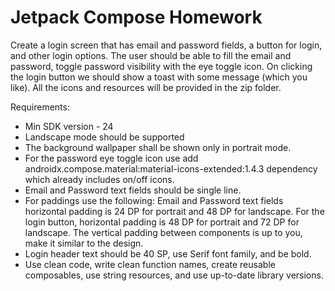 # Jetpack Compose Homework

Create a login screen that has email and password fields, a button for login, and other login options.
The user should be able to fill the email and password, toggle password visibility with the eye toggle icon. On clicking
the login button we should show a toast with some message (which you like).
All the icons and resources will be provided in the zip folder.

Requirements:

- Min SDK version - 24
- Landscape mode should be supported
- The background wallpaper shall be shown only in portrait mode.
- For the password eye toggle icon use add androidx.compose.material:material-icons-extended:1.4.3 dependency which
  already includes on/off icons.
- Email and Password text fields should be single line.
- For paddings use the following: Email and Password text fields horizontal padding is 24 DP for portrait and 48 DP for
  landscape. For the login button, horizontal padding is 48 DP for portrait and 72 DP for landscape. The vertical
  padding between components is up to you, make it similar to the design.
- Login header text should be 40 SP, use Serif font family, and be bold.
- Use clean code, write clean function names, create reusable composables, use string resources, and use up-to-date
  library versions.
